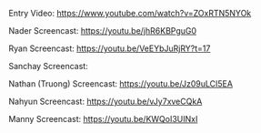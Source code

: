 Entry Video: 
https://www.youtube.com/watch?v=ZOxRTN5NYOk

Nader Screencast:
https://youtu.be/jhR6KBPguG0

Ryan Screencast:
https://youtu.be/VeEYbJuRjRY?t=17

Sanchay Screencast:

Nathan (Truong) Screencast:
https://youtu.be/Jz09uLCI5EA

Nahyun Screencast:
https://youtu.be/vJy7xveCQkA

Manny Screencast:
https://youtu.be/KWQoI3UINxI

